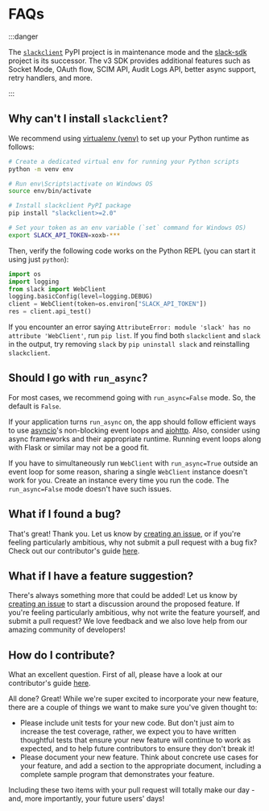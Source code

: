 # FAQs

:::danger

The [`slackclient`](https://pypi.org/project/slackclient/) PyPI project is in maintenance mode and the [slack-sdk](https://pypi.org/project/slack-sdk/) project is its successor. The v3 SDK provides additional features such as Socket Mode, OAuth flow, SCIM API, Audit Logs API, better async support, retry handlers, and more.

:::

## Why can't I install `slackclient`?

We recommend using [virtualenv (venv)](https://docs.python.org/3/tutorial/venv.html) to set up your
Python runtime as follows:

``` bash
# Create a dedicated virtual env for running your Python scripts
python -m venv env

# Run env\Scripts\activate on Windows OS
source env/bin/activate

# Install slackclient PyPI package
pip install "slackclient>=2.0"

# Set your token as an env variable (`set` command for Windows OS)
export SLACK_API_TOKEN=xoxb-***
```

Then, verify the following code works on the Python REPL (you can start it using just `python`):

``` python
import os
import logging
from slack import WebClient
logging.basicConfig(level=logging.DEBUG)
client = WebClient(token=os.environ["SLACK_API_TOKEN"])
res = client.api_test()
```

If you encounter an error saying
`AttributeError: module 'slack' has no attribute 'WebClient'`, run
`pip list`. If you find both `slackclient` and `slack` in the output,
try removing `slack` by `pip uninstall slack` and reinstalling
`slackclient`.

## Should I go with `run_async`?

For most cases, we recommend going with `run_async=False` mode. So, the default is `False`.

If your application turns `run_async` on, the app should follow efficient ways to use [asyncio](https://docs.python.org/3/library/asyncio.html)'s non-blocking event loops and [aiohttp](https://docs.aiohttp.org/en/stable/). Also, consider using async frameworks and their appropriate runtime. Running event loops along with Flask or similar may not be a good fit.

If you have to simultaneously run `WebClient` with `run_async=True` outside an event loop for some reason, sharing a single `WebClient` instance doesn't work for you. Create an instance every time you run the code. The `run_async=False` mode doesn't have such issues.

## What if I found a bug?

That's great! Thank you. Let us know by [creating an issue](https://github.com/slackapi/python-slack-sdk/issues/new/choose), or if you're feeling particularly ambitious, why not submit a pull request with a bug fix? Check out our contributor's guide [here](https://github.com/SlackAPI/python-slack-sdk/blob/main/.github/contributing.md).

## What if I have a feature suggestion?

There's always something more that could be added! Let us know by [creating an issue](https://github.com/slackapi/python-slack-sdk/issues/new/choose) to start a discussion around the proposed feature. If you're feeling particularly ambitious, why not write the feature yourself, and submit a pull request? We love feedback and we also love help from our amazing community of developers!

## How do I contribute?

What an excellent question. First of all, please have a look at our
contributor's guide [here](https://github.com/SlackAPI/python-slack-sdk/blob/main/.github/contributing.md).

All done? Great! While we're super excited to incorporate your new feature, there are a couple of things we want to make sure you've given thought to:
* Please include unit tests for your new code. But don't just aim to increase the test coverage, rather, we expect you to have written thoughtful tests that ensure your new feature will continue to work as expected, and to help future contributors to ensure they don't break it!
* Please document your new feature. Think about concrete use cases for your feature, and add a section to the appropriate document, including a complete sample program that demonstrates your feature.

Including these two items with your pull request will totally make our day - and, more importantly, your future users' days!
